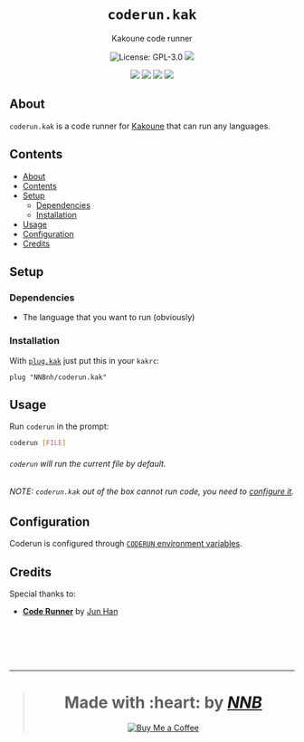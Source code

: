 <h1 align="center"><code>coderun.kak</code></h1>
<p align="center">Kakoune code runner</p>
<p align="center"><img src="https://img.shields.io/github/license/NNBnh/coderun.kak?labelColor=585858&color=F7CA88&style=for-the-badge" alt="License: GPL-3.0"> <img src="https://img.shields.io/github/last-commit/NNBnh/coderun.kak?labelColor=585858&color=F7CA88&style=for-the-badge"></p>
<p align="center"><img src="https://img.shields.io/github/watchers/NNBnh/coderun.kak?labelColor=585858&color=F7CA88&style=flat-square"> <img src="https://img.shields.io/github/stars/NNBnh/coderun.kak?labelColor=585858&color=F7CA88&style=flat-square"> <img src="https://img.shields.io/github/forks/NNBnh/coderun.kak?labelColor=585858&color=F7CA88&style=flat-square"> <img src="https://img.shields.io/github/issues/NNBnh/coderun.kak?labelColor=585858&color=F7CA88&style=flat-square"></p>

## About
`coderun.kak` is a code runner for [Kakoune](http://kakoune.org) that can run any languages.

## Contents
- [About](#about)
- [Contents](#contents)
- [Setup](#setup)
  - [Dependencies](#dependencies)
  - [Installation](#installation)
- [Usage](#usage)
- [Configuration](#configuration)
- [Credits](#credits)

## Setup
### Dependencies
- The language that you want to run (obviously)

### Installation
With [`plug.kak`](https://github.com/robertmeta/plug.kak) just put this in your `kakrc`:

```
plug "NNBnh/coderun.kak"
```

## Usage
Run `coderun` in the prompt:

```sh
coderun [FILE]
```

###### `coderun` will run the current file by default.

###### NOTE: `coderun.kak` out of the box cannot run code, you need to [configure it](#configuration).

## Configuration
Coderun is configured through [`CODERUN` environment variables](https://github.com/NNBnh/coderun#configuration).


## Credits
Special thanks to:
- [**Code Runner**](https://github.com/formulahendry/vscode-code-runner) by [Jun Han](https://github.com/formulahendry)

<br><br><br><br>

---

> <h1 align="center">Made with :heart: by <a href="https://github.com/NNBnh"><i>NNB</i></a></h1>
>
> <p align="center"><a href="https://www.buymeacoffee.com/nnbnh"><img src="https://img.shields.io/badge/buy_me_a_coffee%20-%23F7CA88.svg?logo=buy-me-a-coffee&logoColor=333333&style=for-the-badge" alt="Buy Me a Coffee"></p>
